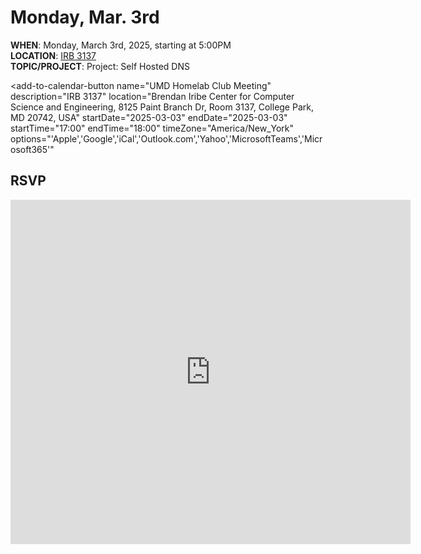 # Monday, Mar. 3rd

<script src="https://cdn.jsdelivr.net/npm/add-to-calendar-button@2" async defer></script>

**WHEN**: Monday, March 3rd, 2025, starting at 5:00PM\
**LOCATION**: <a href="https://iribe.umd.edu/" target="_blank">IRB 3137</a>\
**TOPIC/PROJECT**: Project: Self Hosted DNS

<add-to-calendar-button
name="UMD Homelab Club Meeting"
description="IRB 3137"
location="Brendan Iribe Center for Computer Science and Engineering, 8125 Paint Branch Dr, Room 3137, College Park, MD 20742, USA"
startDate="2025-03-03"
endDate="2025-03-03"
startTime="17:00"
endTime="18:00"
timeZone="America/New_York"
options="'Apple','Google','iCal','Outlook.com','Yahoo','MicrosoftTeams','Microsoft365'"

> </add-to-calendar-button>

## RSVP

<iframe src="https://docs.google.com/forms/d/e/1FAIpQLSftvQvz1O3c34NRPKe1zuvvhQhcUohaZ_f-uVyCyCKXiKx71Q/viewform?embedded=true" width="640" height="551" frameborder="0" marginheight="0" marginwidth="0">Loading…</iframe>

<!-- ## Slides

<iframe src="{{ "/assets/slides/2024-11-04.pdf" | relative_url }}" width="100%" height="600px" frameborder="0" marginheight="0" marginwidth="0">Loading…</iframe> -->
